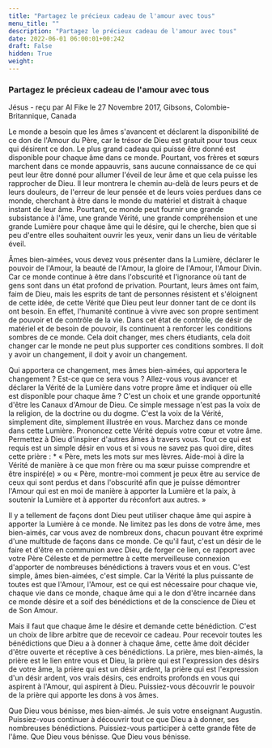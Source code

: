```yaml
---
title: "Partagez le précieux cadeau de l'amour avec tous"
menu_title: ""
description: "Partagez le précieux cadeau de l'amour avec tous"
date: 2022-06-01 06:00:01+00:242
draft: False
hidden: True
weight:
---
```

### Partagez le précieux cadeau de l'amour avec tous

Jésus - reçu par Al Fike le 27 Novembre 2017, Gibsons, Colombie-Britannique, Canada

Le monde a besoin que les âmes s'avancent et déclarent la disponibilité de ce don de l'Amour du Père, car le trésor de Dieu est gratuit pour tous ceux qui désirent ce don. Le plus grand cadeau qui puisse être donné est disponible pour chaque âme dans ce monde. Pourtant, vos frères et sœurs marchent dans ce monde appauvris, sans aucune connaissance de ce qui peut leur être donné pour allumer l'éveil de leur âme et que cela puisse les rapprocher de Dieu. Il leur montrera le chemin au-delà de leurs peurs et de leurs douleurs, de l'erreur de leur pensée et de leurs voies perdues dans ce monde, cherchant à être dans le monde du matériel et distrait à chaque instant de leur âme. Pourtant, ce monde peut fournir une grande subsistance à l'âme, une grande Vérité, une grande compréhension et une grande Lumière pour chaque âme qui le désire, qui le cherche, bien que si peu d'entre elles souhaitent ouvrir les yeux, venir dans un lieu de véritable éveil.

Âmes bien-aimées, vous devez vous présenter dans la Lumière, déclarer le pouvoir de l'Amour, la beauté de l'Amour, la gloire de l'Amour, l'Amour Divin. Car ce monde continue à être dans l'obscurité et l'ignorance où tant de gens sont dans un état profond de privation. Pourtant, leurs âmes ont faim, faim de Dieu, mais les esprits de tant de personnes résistent et s'éloignent de cette idée, de cette Vérité que Dieu peut leur donner tant de ce dont ils ont besoin. En effet, l'humanité continue à vivre avec son propre sentiment de pouvoir et de contrôle de la vie. Dans cet état de contrôle, de désir de matériel et de besoin de pouvoir, ils continuent à renforcer les conditions sombres de ce monde. Cela doit changer, mes chers étudiants, cela doit changer car le monde ne peut plus supporter ces conditions sombres. Il doit y avoir un changement, il doit y avoir un changement.

Qui apportera ce changement, mes âmes bien-aimées, qui apportera le changement ? Est-ce que ce sera vous ? Allez-vous vous avancer et déclarer la Vérité de la Lumière dans votre propre âme et indiquer où elle est disponible pour chaque âme ? C'est un choix et une grande opportunité d'être les Canaux d'Amour de Dieu. Ce simple message n'est pas la voix de la religion, de la doctrine ou du dogme. C'est la voix de la Vérité, simplement dite, simplement illustrée en vous. Marchez dans ce monde dans cette Lumière. Prononcez cette Vérité depuis votre cœur et votre âme. Permettez à Dieu d'inspirer d'autres âmes à travers vous. Tout ce qui est requis est un simple désir en vous et si vous ne savez pas quoi dire, dites cette prière : * « Père, mets les mots sur mes lèvres. Aide-moi à dire la Vérité de manière à ce que mon frère ou ma sœur puisse comprendre et être inspiré(e) » ou  « Père, montre-moi comment je peux être au service de ceux qui sont perdus et dans l'obscurité afin que je puisse démontrer l'Amour qui est en moi de manière à apporter la Lumière et la paix, à soutenir la Lumière et à apporter du réconfort aux autres. »

Il y a tellement de façons dont Dieu peut utiliser chaque âme qui aspire à apporter la Lumière à ce monde. Ne limitez pas les dons de votre âme, mes bien-aimés, car vous avez de nombreux dons, chacun pouvant être exprimé d'une multitude de façons dans ce monde. Ce qu'il faut, c'est un désir de le faire et d'être en communion avec Dieu, de forger ce lien, ce rapport avec votre Père Céleste et de permettre à cette merveilleuse connexion d'apporter de nombreuses bénédictions à travers vous et en vous. C'est simple, âmes bien-aimées, c'est simple. Car la Vérité la plus puissante de toutes est que l'Amour, l'Amour, est ce qui est nécessaire pour chaque vie, chaque vie dans ce monde, chaque âme qui a le don d'être incarnée dans ce monde désire et a soif des bénédictions et de la conscience de Dieu et de Son Amour. 

Mais il faut que chaque âme le désire et demande cette bénédiction. C'est un choix de libre arbitre que de recevoir ce cadeau. Pour recevoir toutes les bénédictions que Dieu a à donner à chaque âme, cette âme doit décider d'être ouverte et réceptive à ces bénédictions. La prière, mes bien-aimés, la prière est le lien entre vous et Dieu, la prière qui est l'expression des désirs de votre âme, la prière qui est un désir ardent, la prière qui est l'expression d'un désir ardent, vos vrais désirs, ces endroits profonds en vous qui aspirent à l'Amour, qui aspirent à Dieu. Puissiez-vous découvrir le pouvoir de la prière qui apporte les dons à vos âmes.

Que Dieu vous bénisse, mes bien-aimés. Je suis votre enseignant Augustin. Puissiez-vous continuer à découvrir tout ce que Dieu a à donner, ses nombreuses bénédictions. Puissiez-vous participer à cette grande fête de l'âme. Que Dieu vous bénisse. Que Dieu vous bénisse.



